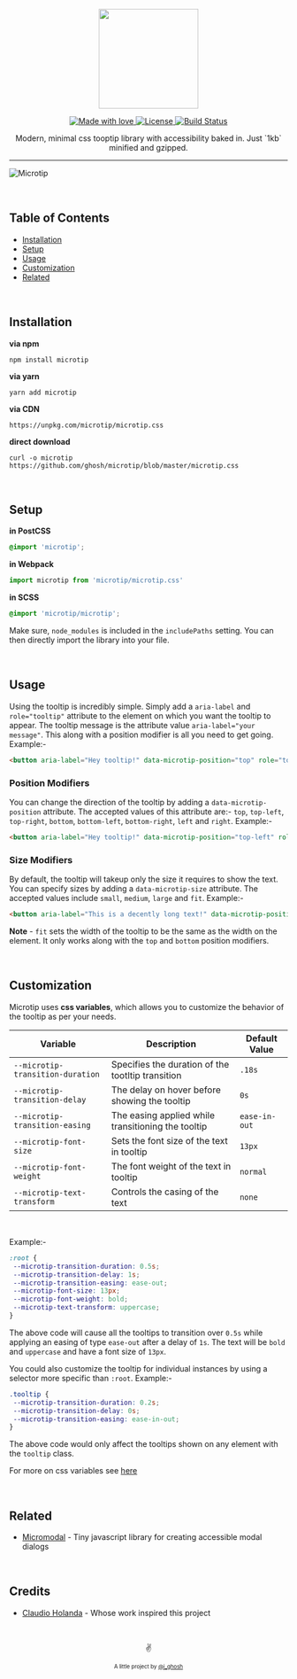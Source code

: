 <p align="center">
  <img src="https://www.dropbox.com/s/kcn0kccs5bpxhz0/microtip.svg?raw=1" width="180px">
</p>

<p align="center">
  <a href="#">
    <img src="https://img.shields.io/badge/made%20with-love-E760A4.svg" alt="Made with love">
  </a>
  <a href="https://opensource.org/licenses/MIT" target="_blank">
    <img src="https://img.shields.io/badge/license-MIT-green.svg" alt="License">
  </a>
  <a href="https://travis-ci.org/ghosh/microtip" target="_blank">
    <img src="https://api.travis-ci.org/ghosh/microtip.svg" alt="Build Status">
  </a>
</p>

<p align="center">
Modern, minimal css tooptip library with accessibility baked in. Just `1kb` minified and gzipped.
</p>

---

![Microtip](https://www.dropbox.com/s/gracjkb2rca2zj6/microtip.gif?raw=1)

&nbsp;


## Table of Contents
- [Installation](#installation)
- [Setup](#setup)
- [Usage](#usage)
- [Customization](#customization)
- [Related](#related)

&nbsp;
## Installation

**via npm**
```shell
npm install microtip
```

**via yarn**
```shell
yarn add microtip
```

**via CDN**
```
https://unpkg.com/microtip/microtip.css
```

**direct download**
```shell
curl -o microtip https://github.com/ghosh/microtip/blob/master/microtip.css
```

&nbsp;
## Setup

**in PostCSS**
```scss
@import 'microtip';
```

**in Webpack**
```javascript
import microtip from 'microtip/microtip.css'
```

**in SCSS**
```scss
@import 'microtip/microtip';
```
Make sure, `node_modules` is included in the `includePaths` setting. You can then directly import the library into your file.

&nbsp;
## Usage

Using the tooltip is incredibly simple. Simply add a `aria-label` and `role="tooltip"` attribute to the element on which you want the tooltip to appear. The tooltip message is the attribute value `aria-label="your message"`. This along with a position modifier is all you need to get going. Example:-
```html
<button aria-label="Hey tooltip!" data-microtip-position="top" role="tooltip">
```

### Position Modifiers

You can change the direction of the tooltip by adding a `data-microtip-position` attribute. The accepted values of this attribute are:- `top`, `top-left`, `top-right`, `bottom`, `bottom-left`, `bottom-right`, `left` and `right`. Example:-
```html
<button aria-label="Hey tooltip!" data-microtip-position="top-left" role="tooltip">
```

### Size Modifiers

By default, the tooltip will takeup only the size it requires to show the text. You can specify sizes by adding a `data-microtip-size` attribute. The accepted values include `small`, `medium`, `large` and `fit`. Example:-
```html
<button aria-label="This is a decently long text!" data-microtip-position="top-left" data-microtip-size="medium" role="tooltip">
```

**Note** - `fit` sets the width of the tooltip to be the same as the width on the element. It only works along with the `top` and `bottom` position modifiers.

&nbsp;
## Customization

Microtip uses **css variables**, which allows you to customize the behavior of the tooltip as per your needs.


| Variable                         | Description                                        | Default Value |
|----------------------------------|----------------------------------------------------|---------------|
| `--microtip-transition-duration` | Specifies the duration of the tootltip transition  | `.18s`        |
| `--microtip-transition-delay`    | The delay on hover before showing the tooltip      | `0s`          |
| `--microtip-transition-easing`   | The easing applied while transitioning the tooltip | `ease-in-out` |
| `--microtip-font-size`           | Sets the font size of the text in tooltip          | `13px`        |
| `--microtip-font-weight`         | The font weight of the text in tooltip             | `normal`      |
| `--microtip-text-transform`      | Controls the casing of the text                    | `none`        |

&nbsp;

Example:-
```css
:root {
 --microtip-transition-duration: 0.5s;
 --microtip-transition-delay: 1s;
 --microtip-transition-easing: ease-out;
 --microtip-font-size: 13px;
 --microtip-font-weight: bold;
 --microtip-text-transform: uppercase;
}
```

The above code will cause all the tooltips to transition over `0.5s` while applying an easing of type `ease-out` after a delay of `1s`. The text will be `bold` and `uppercase` and have a font size of `13px`.

You could also customize the tooltip for individual instances by using a selector more specific than `:root`. Example:-

```css
.tooltip {
 --microtip-transition-duration: 0.2s;
 --microtip-transition-delay: 0s;
 --microtip-transition-easing: ease-in-out;
}
```

The above code would only affect the tooltips shown on any element with the `tooltip` class.

For more on css variables see [here](https://css-tricks.com/now-css-custom-properties-thing-value-parts-can-changed-individually/)


&nbsp;
## Related
- [Micromodal](https://github.com/Ghosh/micromodal) - Tiny javascript library for creating accessible modal dialogs


&nbsp;
## Credits
- [Claudio Holanda](https://twitter.com/kazzkiq) - Whose work inspired this project

&nbsp;

<p align="center">✌️</p>
<p align="center">
<sub><sup>A little project by <a href="https://twitter.com/_ighosh">@i_ghosh</a></sup></sub>
</p>
